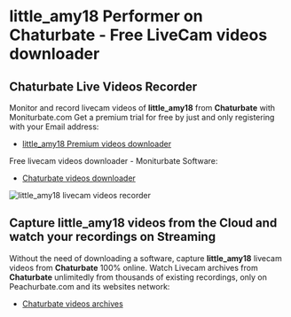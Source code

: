 # little_amy18 Performer on Chaturbate - Free LiveCam videos downloader

## Chaturbate Live Videos Recorder

Monitor and record livecam videos of **little_amy18** from **Chaturbate** with Moniturbate.com
Get a premium trial for free by just and only registering with your Email address:
* [little_amy18 Premium videos downloader](https://moniturbate.com/request-demo-licence-key.html)

Free livecam videos downloader - Moniturbate Software:
* [Chaturbate videos downloader](https://moniturbate.com/moniturbate-download-software.html)

![little_amy18 livecam videos recorder](https://peachurnet.com/templates/moniturbate-software.png)


## Capture little_amy18 videos from the Cloud and watch your recordings on Streaming

Without the need of downloading a software, capture **little_amy18** livecam videos from **Chaturbate** 100% online.
Watch Livecam archives from **Chaturbate** unlimitedly from thousands of existing recordings, only on Peachurbate.com and its websites network:
* [Chaturbate videos archives](https://peachurnet.com/)